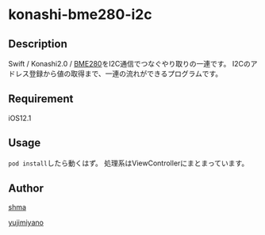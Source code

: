 konashi-bme280-i2c
====
## Description
Swift / Konashi2.0 / [BME280](http://akizukidenshi.com/catalog/g/gK-09421/)をI2C通信でつなぐやり取りの一連です。
I2Cのアドレス登録から値の取得まで、一連の流れができるプログラムです。

## Requirement
iOS12.1

## Usage
`pod install`したら動くはず。
処理系はViewControllerにまとまっています。

## Author

[shma](https://github.com/shma)

[yujimiyano](https://github.com/yujimiyano)
